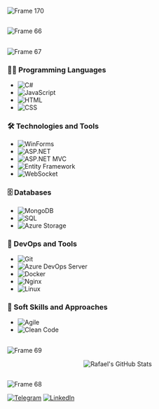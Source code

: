 ![Frame 170](https://github.com/user-attachments/assets/db8c7f05-8e97-4baa-9237-f21723ff171c)

## 

![Frame 66](https://github.com/user-attachments/assets/85c2aa52-73d8-4d26-8a85-d2693c7158f1)

## 

![Frame 67](https://github.com/user-attachments/assets/b0ed95c8-7e09-46f2-a9b3-a29b5a075667)

### 👨‍💻 Programming Languages
- ![C#](https://img.shields.io/badge/-C%23-239120?logo=c-sharp&logoColor=white&style=flat)
- ![JavaScript](https://img.shields.io/badge/-JavaScript-F7DF1E?logo=javascript&logoColor=black&style=flat)
- ![HTML](https://img.shields.io/badge/-HTML-E34F26?logo=html5&logoColor=white&style=flat)
- ![CSS](https://img.shields.io/badge/-CSS-1572B6?logo=css3&logoColor=white&style=flat)

### 🛠️ Technologies and Tools
- ![WinForms](https://img.shields.io/badge/-WinForms-0078D6?logo=windows&logoColor=white&style=flat)
- ![ASP.NET](https://img.shields.io/badge/-ASP.NET-512BD4?logo=dotnet&logoColor=white&style=flat)
- ![ASP.NET MVC](https://img.shields.io/badge/-ASP.NET%20MVC-512BD4?logo=dotnet&logoColor=white&style=flat)
- ![Entity Framework](https://img.shields.io/badge/-Entity%20Framework-512BD4?logo=dotnet&logoColor=white&style=flat)
- ![WebSocket](https://img.shields.io/badge/-WebSocket-FF6F00?logo=websocket&logoColor=white&style=flat)

### 🗄️ Databases
- ![MongoDB](https://img.shields.io/badge/-MongoDB-47A248?logo=mongodb&logoColor=white&style=flat)
- ![SQL](https://img.shields.io/badge/-SQL-4479A1?logo=postgresql&logoColor=white&style=flat)
- ![Azure Storage](https://img.shields.io/badge/-Azure%20Storage-0089D6?logo=microsoft-azure&logoColor=white&style=flat)

### 🚀 DevOps and Tools
- ![Git](https://img.shields.io/badge/-Git-F05032?logo=git&logoColor=white&style=flat)
- ![Azure DevOps Server](https://img.shields.io/badge/-Azure%20DevOps-0078D7?logo=azuredevops&logoColor=white&style=flat)
- ![Docker](https://img.shields.io/badge/-Docker-2496ED?logo=docker&logoColor=white&style=flat)
- ![Nginx](https://img.shields.io/badge/-Nginx-009639?logo=nginx&logoColor=white&style=flat)
- ![Linux](https://img.shields.io/badge/-Linux-FCC624?logo=linux&logoColor=black&style=flat)

### 🔧 Soft Skills and Approaches
- ![Agile](https://img.shields.io/badge/-Agile-333333?logo=agile&logoColor=white&style=flat)
- ![Clean Code](https://img.shields.io/badge/-Clean%20Code-008000?style=flat)

## 

![Frame 69](https://github.com/user-attachments/assets/d1312777-6e48-4649-abce-15bc4f61ea01)
<div align="center">
  <img src="https://github-readme-stats.vercel.app/api?username=rafael1209&show_icons=true&theme=white" alt="Rafael's GitHub Stats">
</div>

## 

![Frame 68](https://github.com/user-attachments/assets/98c32819-e003-41bc-9b3a-10c4775d0175)

[![Telegram](https://img.shields.io/badge/-Telegram-2CA5E0?logo=telegram&logoColor=white&style=flat)](https://t.me/ваш_никнейм)
[![LinkedIn](https://img.shields.io/badge/-LinkedIn-0077B5?logo=linkedin&logoColor=white&style=flat)](https://linkedin.com/in/ваш_профиль)
